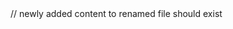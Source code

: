 <mitsu-rename from="src/App.tsx" to="src/Renamed.tsx">
</mitsu-rename>

<mitsu-write path="src/Renamed.tsx">
// newly added content to renamed file should exist
</mitsu-write>
